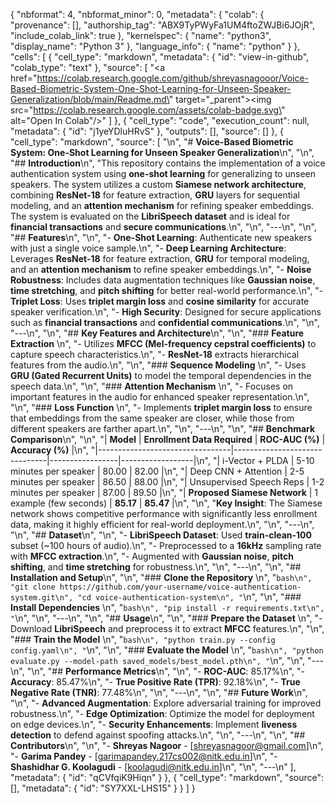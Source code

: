 {
  "nbformat": 4,
  "nbformat_minor": 0,
  "metadata": {
    "colab": {
      "provenance": [],
      "authorship_tag": "ABX9TyPWyFa1UM4ftoZWJBi6JOjR",
      "include_colab_link": true
    },
    "kernelspec": {
      "name": "python3",
      "display_name": "Python 3"
    },
    "language_info": {
      "name": "python"
    }
  },
  "cells": [
    {
      "cell_type": "markdown",
      "metadata": {
        "id": "view-in-github",
        "colab_type": "text"
      },
      "source": [
        "<a href=\"https://colab.research.google.com/github/shreyasnagooor/Voice-Based-Biometric-System-One-Shot-Learning-for-Unseen-Speaker-Generalization/blob/main/Readme.md\" target=\"_parent\"><img src=\"https://colab.research.google.com/assets/colab-badge.svg\" alt=\"Open In Colab\"/></a>"
      ]
    },
    {
      "cell_type": "code",
      "execution_count": null,
      "metadata": {
        "id": "j1yeYDluHRvS"
      },
      "outputs": [],
      "source": []
    },
    {
      "cell_type": "markdown",
      "source": [
        "\n",
        "# **Voice-Based Biometric System: One-Shot Learning for Unseen Speaker Generalization**\n",
        "\n",
        "## **Introduction**\n",
        "This repository contains the implementation of a voice authentication system using **one-shot learning** for generalizing to unseen speakers. The system utilizes a custom **Siamese network architecture**, combining **ResNet-18** for feature extraction, **GRU** layers for sequential modeling, and an **attention mechanism** for refining speaker embeddings. The system is evaluated on the **LibriSpeech dataset** and is ideal for **financial transactions** and **secure communications**.\n",
        "\n",
        "---\n",
        "\n",
        "## **Features**\n",
        "\n",
        "- **One-Shot Learning**: Authenticate new speakers with just a single voice sample.\n",
        "- **Deep Learning Architecture**: Leverages **ResNet-18** for feature extraction, **GRU** for temporal modeling, and an **attention mechanism** to refine speaker embeddings.\n",
        "- **Noise Robustness**: Includes data augmentation techniques like **Gaussian noise**, **time stretching**, and **pitch shifting** for better real-world performance.\n",
        "- **Triplet Loss**: Uses **triplet margin loss** and **cosine similarity** for accurate speaker verification.\n",
        "- **High Security**: Designed for secure applications such as **financial transactions** and **confidential communications**.\n",
        "\n",
        "---\n",
        "\n",
        "## **Key Features and Architecture**\n",
        "\n",
        "### **Feature Extraction**  \n",
        "- Utilizes **MFCC (Mel-frequency cepstral coefficients)** to capture speech characteristics.\n",
        "- **ResNet-18** extracts hierarchical features from the audio.\n",
        "\n",
        "### **Sequence Modeling**  \n",
        "- Uses **GRU (Gated Recurrent Units)** to model the temporal dependencies in the speech data.\n",
        "\n",
        "### **Attention Mechanism**  \n",
        "- Focuses on important features in the audio for enhanced speaker representation.\n",
        "\n",
        "### **Loss Function**  \n",
        "- Implements **triplet margin loss** to ensure that embeddings from the same speaker are closer, while those from different speakers are farther apart.\n",
        "\n",
        "---\n",
        "\n",
        "## **Benchmark Comparison**\n",
        "\n",
        "| **Model**                      | **Enrollment Data Required** | **ROC-AUC (%)** | **Accuracy (%)** |\n",
        "|---------------------------------|-------------------------------|-----------------|------------------|\n",
        "| i-Vector + PLDA                | 5-10 minutes per speaker      | 80.00           | 82.00            |\n",
        "| Deep CNN + Attention           | 2-5 minutes per speaker       | 86.50           | 88.00            |\n",
        "| Unsupervised Speech Reps       | 1-2 minutes per speaker       | 87.00           | 89.50            |\n",
        "| **Proposed Siamese Network**   | 1 example (few seconds)       | **85.17**       | **85.47**        |\n",
        "\n",
        "**Key Insight**: The Siamese network shows competitive performance with significantly less enrollment data, making it highly efficient for real-world deployment.\n",
        "\n",
        "---\n",
        "\n",
        "## **Dataset**\n",
        "\n",
        "- **LibriSpeech Dataset**: Used **train-clean-100** subset (~100 hours of audio).\n",
        "- Preprocessed to a **16kHz** sampling rate with **MFCC extraction**.\n",
        "- Augmented with **Gaussian noise**, **pitch shifting**, and **time stretching** for robustness.\n",
        "\n",
        "---\n",
        "\n",
        "## **Installation and Setup**\n",
        "\n",
        "### **Clone the Repository**  \n",
        "```bash\n",
        "git clone https://github.com/your-username/voice-authentication-system.git\n",
        "cd voice-authentication-system\n",
        "```\n",
        "\n",
        "### **Install Dependencies**  \n",
        "```bash\n",
        "pip install -r requirements.txt\n",
        "```\n",
        "\n",
        "---\n",
        "\n",
        "## **Usage**\n",
        "\n",
        "### **Prepare the Dataset**  \n",
        "- Download **LibriSpeech** and preprocess it to extract **MFCC** features.\n",
        "\n",
        "### **Train the Model**  \n",
        "```bash\n",
        "python train.py --config config.yaml\n",
        "```\n",
        "\n",
        "### **Evaluate the Model**  \n",
        "```bash\n",
        "python evaluate.py --model-path saved_models/best_model.pth\n",
        "```\n",
        "\n",
        "---\n",
        "\n",
        "## **Performance Metrics**\n",
        "\n",
        "- **ROC-AUC**: 85.17%\n",
        "- **Accuracy**: 85.47%\n",
        "- **True Positive Rate (TPR)**: 92.18%\n",
        "- **True Negative Rate (TNR)**: 77.48%\n",
        "\n",
        "---\n",
        "\n",
        "## **Future Work**\n",
        "\n",
        "- **Advanced Augmentation**: Explore adversarial training for improved robustness.\n",
        "- **Edge Optimization**: Optimize the model for deployment on edge devices.\n",
        "- **Security Enhancements**: Implement **liveness detection** to defend against spoofing attacks.\n",
        "\n",
        "---\n",
        "\n",
        "## **Contributors**\n",
        "\n",
        "- **Shreyas Nagoor** - [shreyasnagoor@gmail.com]\n",
        "- **Garima Pandey** - [garimapandey.217cs002@nitk.edu.in]\n",
        "- **Shashidhar G. Koolagudi** - [koolagudi@nitk.edu.in]\n",
        "\n",
        "---\n"
      ],
      "metadata": {
        "id": "qCVfqiK9Hiqn"
      }
    },
    {
      "cell_type": "markdown",
      "source": [],
      "metadata": {
        "id": "SY7XXL-LHS15"
      }
    }
  ]
}